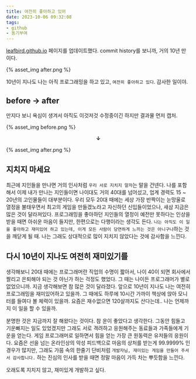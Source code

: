 ```yaml
---
title: 여전히 좋아하고 있어 
date: 2023-10-06 09:32:08
tags:
- github
- 동기부여
---
```


[leafbird.github.io](https://leafbird.github.io) 페이지를 업데이트했다. 
commit history를 보니까, 거의 10년 만이다.

{% asset_img after.png %}

10년이 지나도 나는 아직 프로그래밍을 하고 있고, `여전히 좋아하고 있다`.
감사한 일이야.

<!--more-->

## before -> after

만지다 보니 욕심이 생겨서 아직도 이것저것 수정중이긴 하지만 결과물 먼저 캡처.

{% asset_img before.png %}
<div align="center"><strong>↓</strong></div>

{% asset_img after.png %}

## 지치지 마세요

최근에 지인들을 만나면 거의 인사처럼 `우리 서로 지치지 말자`는 말을 건넨다. 나를 포함해서 이제 내가 만나는 지인들이면 나이대도 거의 40대를 넘어섰고, 업계 경력도 15 ~ 20년의 고인물들이 대부분이다. 우리 모두 20대 때에는 세상 가장 반짝이는 눈망울로 열정을 불태우면서 최고의 게임을 만들겠노라고 자신하던 신입들이었으나, 새삼 지금은 많은 것이 달라져있다.
프로그래밍을 좋아하던 지인들의 열정이 예전만 못하다는 인상을 받을 때면 아쉬운 마음이 들지만, 한편으로는 다행이라는 생각도 든다. `나는 아직도 이 일을 좋아하고 재미있어 하고 있는데, 이게 모든 사람이 당연하게 느끼는 것은 아니구나`하는 것을 깨닫게 될 때. 나는 그래도 상대적으로 많이 지치지 않았다는 것에 감사함을 느낀다.

## 다시 10년이 지나도 여전히 재미있기를

생각해보니 20대 때에는 프로그래머란 직업의 수명이 짧아서, 나이 40이 되면 회사에서 짤리고 은퇴해야 되는 것 아닌가 하는 걱정도 했었다. 그 때는 나이든 프로그래머가 별로 없었으니까. 지금 생각해보면 참 많은 것이 달라졌다.
앞으로 10년이 지나도 나는 여전히 프로그래밍을 재미있어하고 있을까. 그 때에도 하루에 10시간 가까이 책상에 앉아 모니터를 들여다 볼 체력이 있을까. 요즘은 재수없으면 120살까지도 산다는데.. 나는 언제까지 이 일을 할 수 있을까. 

분명한 것은 지금까지 잘 해왔다는 것이다. 참 운이 좋았다고 생각한다. 그동안 힘들고 기운빠지는 일도 있었겠지만 그래도 서로 격려하고 응원해주는 동료들과 가족들에게 기운을 얻는다.
게임 프로그래머로 일하면서 힘을 얻는 가장 큰 원동력은 유저들의 응원이다. 요즘은 선을 넘는 온라인상의 악성 피드백으로 마음의 상처를 받는게 99.9999% 인 경우가 많지만, 그래도 가뭄 속의 한줄기 단비처럼 `개발자님, 재미있는 게임을 만들어 주셔서 감사합니다.` 하는 진심의 인사를 받을 때면 정말 마음이 가득 차는 뿌듯함을 느낀다. 

오래도록 지치지 않고, 재미있게 개발하고 싶다. 